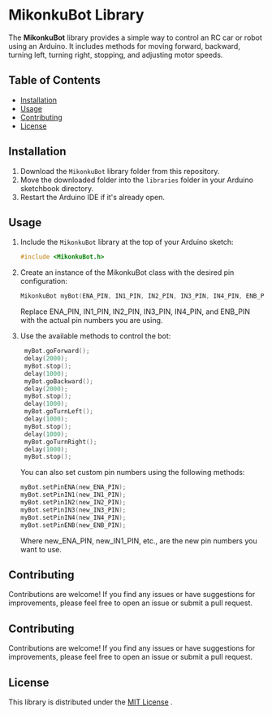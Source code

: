 # MikonkuBot Library

The **MikonkuBot** library provides a simple way to control an RC car or robot using an Arduino. It includes methods for moving forward, backward, turning left, turning right, stopping, and adjusting motor speeds.

## Table of Contents

- [Installation](#installation)
- [Usage](#usage)
- [Contributing](#contributing)
- [License](#license)

## Installation

1. Download the `MikonkuBot` library folder from this repository.
2. Move the downloaded folder into the `libraries` folder in your Arduino sketchbook directory.
3. Restart the Arduino IDE if it's already open.

## Usage

1. Include the `MikonkuBot` library at the top of your Arduino sketch:

   ```cpp
   #include <MikonkuBot.h>
   ```

2. Create an instance of the MikonkuBot class with the desired pin configuration:

   ```cpp
   MikonkuBot myBot(ENA_PIN, IN1_PIN, IN2_PIN, IN3_PIN, IN4_PIN, ENB_PIN);
   ```

   Replace ENA_PIN, IN1_PIN, IN2_PIN, IN3_PIN, IN4_PIN, and ENB_PIN with the actual pin numbers you are using.

3. Use the available methods to control the bot:

   ```cpp
    myBot.goForward();
    delay(2000);
    myBot.stop();
    delay(1000);
    myBot.goBackward();
    delay(2000);
    myBot.stop();
    delay(1000);
    myBot.goTurnLeft();
    delay(1000);
    myBot.stop();
    delay(1000);
    myBot.goTurnRight();
    delay(1000);
    myBot.stop();

   ```

   You can also set custom pin numbers using the following methods:

   ```cpp
   myBot.setPinENA(new_ENA_PIN);
   myBot.setPinIN1(new_IN1_PIN);
   myBot.setPinIN2(new_IN2_PIN);
   myBot.setPinIN3(new_IN3_PIN);
   myBot.setPinIN4(new_IN4_PIN);
   myBot.setPinENB(new_ENB_PIN);
   ```

   Where new_ENA_PIN, new_IN1_PIN, etc., are the new pin numbers you want to use.

## Contributing

Contributions are welcome! If you find any issues or have suggestions for improvements, please feel free to open an issue or submit a pull request.

## Contributing

Contributions are welcome! If you find any issues or have suggestions for improvements, please feel free to open an issue or submit a pull request.

## License

This library is distributed under the [MIT License](https://opensource.org/licenses/MIT)
.
